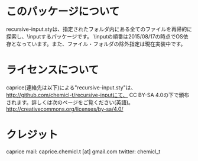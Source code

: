 # このパッケージについて
recursive-input.styは、指定されたフォルダ内にある全てのファイルを再帰的に探索し、\inputするパッケージです。
\inputの順番は2015/08/17の時点でOS依存となっています。また、ファイル・フォルダの除外指定は現在実装中です。

# ライセンスについて
caprice(連絡先は以下)による"recursive-input.sty"は、http://github.com/chemicl-t/recursive-inputにて、
CC BY-SA 4.0の下で頒布されます。詳しくは次のページをご覧ください(英語)。
http://creativecommons.org/licenses/by-sa/4.0/

# クレジット
caprice
mail:    caprice.chemicl.t [at] gmail.com
twitter: chemicl_t

